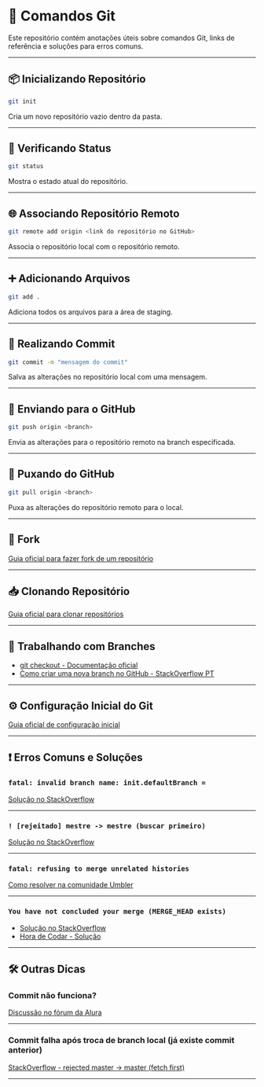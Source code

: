 # 📁 Comandos Git

Este repositório contém anotações úteis sobre comandos Git, links de referência e soluções para erros comuns.

---

## 📦 Inicializando Repositório

```bash
git init
```

Cria um novo repositório vazio dentro da pasta.

---

## 📄 Verificando Status

```bash
git status
```

Mostra o estado atual do repositório.

---

## 🌐 Associando Repositório Remoto

```bash
git remote add origin <link do repositório no GitHub>
```

Associa o repositório local com o repositório remoto.

---

## ➕ Adicionando Arquivos

```bash
git add .
```

Adiciona todos os arquivos para a área de staging.

---

## 💬 Realizando Commit

```bash
git commit -m "mensagem do commit"
```

Salva as alterações no repositório local com uma mensagem.

---

## 🚀 Enviando para o GitHub

```bash
git push origin <branch>
```

Envia as alterações para o repositório remoto na branch especificada.

---

## 🔄 Puxando do GitHub

```bash
git pull origin <branch>
```

Puxa as alterações do repositório remoto para o local.

---

## 🍴 Fork

[Guia oficial para fazer fork de um repositório](https://docs.github.com/pt/get-started/quickstart/fork-a-repo)

---

## 📥 Clonando Repositório

[Guia oficial para clonar repositórios](https://docs.github.com/pt/repositories/creating-and-managing-repositories/cloning-a-repository)

---

## 🌿 Trabalhando com Branches

- [git checkout - Documentação oficial](https://git-scm.com/docs/git-checkout)  
- [Como criar uma nova branch no GitHub - StackOverflow PT](https://pt.stackoverflow.com/questions/411048/como-criar-uma-nova-branch-no-github)

---

## ⚙️ Configuração Inicial do Git

[Guia oficial de configuração inicial](https://git-scm.com/book/pt-br/v2/Come%C3%A7ando-Configura%C3%A7%C3%A3o-Inicial-do-Git)

---

## ❗ Erros Comuns e Soluções

### `fatal: invalid branch name: init.defaultBranch =`

[Solução no StackOverflow](https://stackoverflow.com/questions/64349920/git-error-fatal-invalid-branch-name-init-defaultbranch)

---

### `! [rejeitado] mestre -> mestre (buscar primeiro)`

[Solução no StackOverflow](https://stackoverflow.com/questions/28429819/rejected-master-master-fetch-first)

---

### `fatal: refusing to merge unrelated histories`

[Como resolver na comunidade Umbler](https://community.umbler.com/br/t/resolvendo-o-erro-fatal-refusing-to-merge-unrelated-histories-no-git/657)

---

### `You have not concluded your merge (MERGE_HEAD exists)`

- [Solução no StackOverflow](https://stackoverflow.com/questions/11646107/you-have-not-concluded-your-merge-merge-head-exists)  
- [Hora de Codar - Solução](https://horadecodar.com.br/resolver-o-erro-you-have-not-concluded-your-merge/)

---

## 🛠️ Outras Dicas

### Commit não funciona?

[Discussão no fórum da Alura](https://cursos.alura.com.br/forum/topico-erro-ao-execultar-git-push-74711)

---

### Commit falha após troca de branch local (já existe commit anterior)

[StackOverflow - rejected master -> master (fetch first)](https://stackoverflow.com/questions/28429819/rejected-master-master-fetch-first)

---
